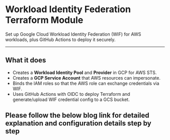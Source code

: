 # Workload Identity Federation Terraform Module

Set up Google Cloud Workload Identity Federation (WIF) for AWS workloads, plus GitHub Actions to deploy it securely.

---

## What it does

- Creates a **Workload Identity Pool** and **Provider** in GCP for AWS STS.  
- Creates a **GCP Service Account** that AWS resources can impersonate.  
- Binds the IAM roles so that the AWS role can exchange credentials via WIF.  
- Uses GitHub Actions with OIDC to deploy Terraform and generate/upload WIF credential config to a GCS bucket.

## Please follow the below blog link for detailed explanation and configuration details step by step